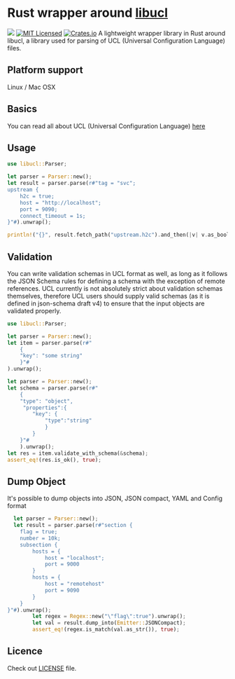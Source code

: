 # Rust wrapper around [libucl][libucl]

![](https://github.com/draft6/libucl-rs/workflows/Build/badge.svg)
[![MIT Licensed](https://img.shields.io/badge/Licence-MIT-blue.svg)](https://opensource.org/licenses/MIT)
[![Crates.io](https://img.shields.io/crates/v/libucl)](https://crates.io/crates/libucl)
A lightweight wrapper library in Rust around libucl, a library used for parsing of UCL (Universal Configuration Language) files.

## Platform support
Linux / Mac OSX
## Basics
You can read all about UCL (Universal Configuration Language) [here][libucldoc] 
## Usage

```rust
use libucl::Parser;

let parser = Parser::new();
let result = parser.parse(r#"tag = "svc";
upstream {
    h2c = true;
    host = "http://localhost";
    port = 9090;
    connect_timeout = 1s;
}"#).unwrap();

println!("{}", result.fetch_path("upstream.h2c").and_then(|v| v.as_bool()));

```

## Validation
You can write validation schemas in UCL format as well,
 as long as it follows the JSON Schema rules for defining a schema with the exception of remote references.
 UCL currently is not absolutely strict about validation schemas themselves, 
 therefore UCL users should supply valid schemas (as it is defined in json-schema draft v4) to ensure that the input objects are validated properly.
```rust
use libucl::Parser;

let parser = Parser::new();
let item = parser.parse(r#"
    {
    "key": "some string"
    }"#
).unwrap();

let parser = Parser::new();
let schema = parser.parse(r#"
    {
    "type": "object",
     "properties":{
        "key": {
            "type":"string"
            }
        }
    }"#
    ).unwrap();
let res = item.validate_with_schema(&schema);
assert_eq!(res.is_ok(), true);

```
## Dump Object
It's possible to dump objects into JSON, JSON compact, YAML and Config format

```rust
  let parser = Parser::new();
  let result = parser.parse(r#"section {
    flag = true;
    number = 10k;
    subsection {
        hosts = {
            host = "localhost";
            port = 9000
        }
        hosts = {
            host = "remotehost"
            port = 9090
        }
    }
}"#).unwrap();
        let regex = Regex::new("\"flag\":true").unwrap();
        let val = result.dump_into(Emitter::JSONCompact);
        assert_eq!(regex.is_match(val.as_str()), true);


```

## Licence

Check out [LICENSE](LICENSE) file.

[libucl]: https://github.com/vstakhov/libucl "Universal configuration library parser"
[libucldoc]: https://github.com/vstakhov/libucl#introduction "UCL introduction"
